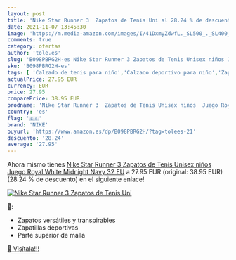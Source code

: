 ```yaml
---
layout: post
title: 'Nike Star Runner 3  Zapatos de Tenis Uni al 28.24 % de descuento'
date: 2021-11-07 13:45:30
image: 'https://m.media-amazon.com/images/I/41DxmyZdwfL._SL500_._SL400_.jpg'
comments: true
category: ofertas
author: 'tole.es'
slug: 'B098PBRG2H-es Nike Star Runner 3 Zapatos de Tenis Unisex niños Juego...'
sku: 'B098PBRG2H-es'
tags: [ 'Calzado de tenis para niño','Calzado deportivo para niño','Zapatillas casual para niño','Zapatillas y calzado deportivo para Niño','Zapatos','Zapatos - Niños','Zapatos y complementos','nike','zapatos', ]
actualPrice: 27.95 EUR
currency: EUR
price: 27.95
comparePrice: 38.95 EUR
prodname: 'Nike Star Runner 3  Zapatos de Tenis Unisex niños  Juego Royal White Midnight Navy  32 EU'
country: 'es'
flag: '🇪🇸'
brand: 'NIKE'
buyurl: 'https://www.amazon.es/dp/B098PBRG2H/?tag=tolees-21'
descuento: '28.24'
average: '27.95'
---
```


Ahora mismo tienes [Nike Star Runner 3  Zapatos de Tenis Unisex niños  Juego Royal White Midnight Navy  32 EU](https://www.amazon.es/dp/B098PBRG2H/?tag=tolees-21) a 27.95 EUR (original: 38.95 EUR) (28.24 %  de descuento) en el siguiente enlace!

[![Nike Star Runner 3  Zapatos de Tenis Uni](https://m.media-amazon.com/images/I/41DxmyZdwfL._SL500_._SL400_.jpg)](https://www.amazon.es/dp/B098PBRG2H/?tag=tolees-21)

🔎:

- Zapatos versátiles y transpirables
- Zapatillas deportivas
- Parte superior de malla

[🛒 Visítala!!!](https://www.amazon.es/dp/B098PBRG2H/?tag=tolees-21)
